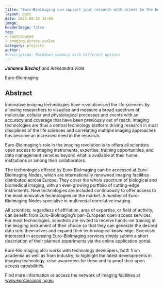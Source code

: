 ```yaml
---
title: "Euro-BioImaging can support your research with access to the best imaging tools"
layout: post
date: 2021-08-25 14:00
image: 
headerImage: false
tag:
- contributed
- imaging-across-scales
category: projects
author:
#description: Markdown summary with different options
---
```


_**Johanna Bischof** and Alessandra Viale_

Euro-BioImaging

## Abstract

Innovative imaging technologies have revolutionised the life sciences by allowing researchers to visualise and measure a broad spectrum of molecular, cellular and physiological processes and events with an accuracy and coverage that have been previously out of reach. Imaging technologies are thus a central technology platform driving research in most disciplines of the life sciences and correlating multiple imaging approaches has become an increased need in the research.

Euro-BioImaging’s role in the imaging revolution is to offers all scientists open access to imaging instruments, expertise, training opportunities, and data management services beyond what is available at their home institutions or among their collaborators.

The technologies offered by Euro-BioImaging can be accessed at Euro-BioImaging Nodes, which are internationally renowned imaging facilities distributed across Europe. They cover the whole spectrum of biological and biomedical imaging, with an ever-growing portfolio of cutting-edge instruments. New technologies are included continuously to offer access to the most innovative technologies on the market. A number of Euro-BioImaging Nodes specialise in multimodal correlative imaging.

All scientists, regardless of affiliation, area of expertise, or field of activity, can benefit from Euro-BioImaging’s pan-European open access services. For most technologies, scientists are invited to receive hands-on training at the imaging instrument of their choice so that they can generate the desired data sets themselves and expand their technological knowledge. Scientists interested in accessing Euro-BioImaging services simply submit a short description of their planned experiments via the online application portal.

Euro-BioImaging also works with technology developers, both from academia as well as from industry, to highlight the latest developments in imaging technology, raise awareness for them and to proof their open access capabilities.

Find more information or access the network of imaging facilities at www.eurobioimaging.eu
